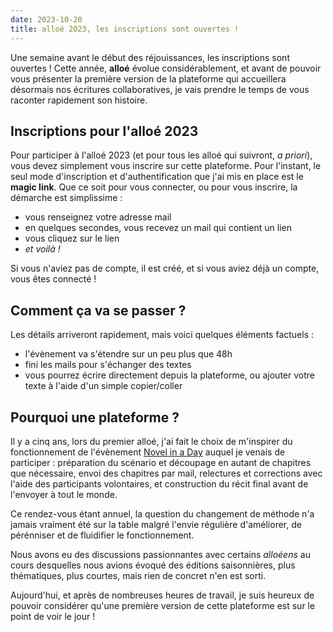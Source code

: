 ```yaml
---
date: 2023-10-20
title: alloé 2023, les inscriptions sont ouvertes !
---
```


Une semaine avant le début des réjouissances, les inscriptions sont ouvertes ! Cette année, **alloé** évolue considérablement, et avant de pouvoir vous présenter la première version de la plateforme qui accueillera désormais nos écritures collaboratives, je vais prendre le temps de vous raconter rapidement son histoire.

## Inscriptions pour l'alloé 2023
Pour participer à l'alloé 2023 (et pour tous les alloé qui suivront, *a priori*), vous devez simplement vous inscrire sur cette plateforme. Pour l'instant, le seul mode d'inscription et d'authentification que j'ai mis en place est le **magic link**. Que ce soit pour vous connecter, ou pour vous inscrire, la démarche est simplissime :
- vous renseignez votre adresse mail
- en quelques secondes, vous recevez un mail qui contient un lien
- vous cliquez sur le lien
- *et voilà !*

Si vous n'aviez pas de compte, il est créé, et si vous aviez déjà un compte, vous êtes connecté !

## Comment ça va se passer ?
Les détails arriveront rapidement, mais voici quelques éléments factuels :
- l'évènement va s'étendre sur un peu plus que 48h
- fini les mails pour s'échanger des textes
- vous pourrez écrire directement depuis la plateforme, ou ajouter votre texte à l'aide d'un simple copier/coller

## Pourquoi une plateforme ?
Il y a cinq ans, lors du premier alloé, j'ai fait le choix de m'inspirer du fonctionnement de l'évènement [Novel in a Day](https://novelinaday.com/) auquel je venais de participer : préparation du scénario et découpage en autant de chapitres que nécessaire, envoi des chapitres par mail, relectures et corrections avec l'aide des participants volontaires, et construction du récit final avant de l'envoyer à tout le monde.

Ce rendez-vous étant annuel, la question du changement de méthode n'a jamais vraiment été sur la table malgré l'envie régulière d'améliorer, de pérénniser et de fluidifier le fonctionnement.

Nous avons eu des discussions passionnantes avec certains *alloéens* au cours desquelles nous avions évoqué des éditions saisonnières, plus thématiques, plus courtes, mais rien de concret n'en est sorti.

Aujourd'hui, et après de nombreuses heures de travail, je suis heureux de pouvoir considérer qu'une première version de cette plateforme est sur le point de voir le jour !